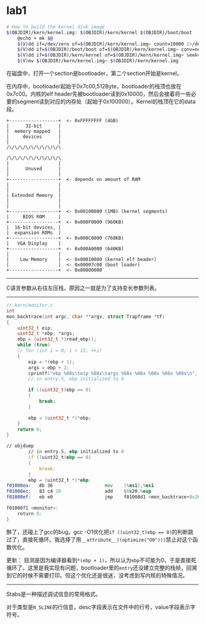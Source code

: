 # lab1

```sh
# How to build the kernel disk image
$(OBJDIR)/kern/kernel.img: $(OBJDIR)/kern/kernel $(OBJDIR)/boot/boot
	@echo + mk $@
	$(V)dd if=/dev/zero of=$(OBJDIR)/kern/kernel.img~ count=10000 2>/dev/null
	$(V)dd if=$(OBJDIR)/boot/boot of=$(OBJDIR)/kern/kernel.img~ conv=notrunc 2>/dev/null
	$(V)dd if=$(OBJDIR)/kern/kernel of=$(OBJDIR)/kern/kernel.img~ seek=1 conv=notrunc 2>/dev/null
	$(V)mv $(OBJDIR)/kern/kernel.img~ $(OBJDIR)/kern/kernel.img
```

在磁盘中，打开一个section是bootloader，第二个section开始是kernel。

在内存中，bootloader起始于0x7c00,512Byte，bootloader的栈顶也放在0x7c00。内核的elf header先被bootloader读到0x10000，然后会接着将一些必要的segment读到对应的内存处（起始于0x100000）。Kernel的栈顶在它的data段。

```
+------------------+  <- 0xFFFFFFFF (4GB)
|      32-bit      |
|  memory mapped   |
|     devices      |
|                  |
/\/\/\/\/\/\/\/\/\/\

/\/\/\/\/\/\/\/\/\/\
|                  |
|      Unused      |
|                  |
+------------------+  <- depends on amount of RAM
|                  |
|                  |
| Extended Memory  |
|                  |
|                  |
+------------------+  <- 0x00100000 (1MB) (kernel segments)
|     BIOS ROM     |
+------------------+  <- 0x000F0000 (960KB)
|  16-bit devices, |
|  expansion ROMs  |
+------------------+  <- 0x000C0000 (768KB)
|   VGA Display    |
+------------------+  <- 0x000A0000 (640KB)
|                  |
|    Low Memory    |  <- 0x00010000 (kernel elf header)
|                  |  <- 0x00007c00 (boot loader)
+------------------+  <- 0x00000000
```

---

C语言参数从右往左压栈，原因之一就是为了支持变长参数列表。

---

```c
// kern/monitor.c
int
mon_backtrace(int argc, char **argv, struct Trapframe *tf)
{
	uint32_t eip;
	uint32_t *ebp, *args;
	ebp = (uint32_t *)read_ebp();
	while (true)
	// for (int i = 0; i < 15; ++i)
	{
		eip = *(ebp + 1);
		args = ebp + 2;
		cprintf("ebp %08x\teip %08x\targs %08x %08x %08x %08x %08x\n", ebp, eip, args[0], args[1], args[2], args[3], args[4]);
		// in entry.S, ebp initialized to 0

		if ((uint32_t)ebp == 0)
		{
			break;
		}

		ebp = (uint32_t *)*ebp;
	}
	return 0;
}
```

```asm
// objdump
		// in entry.S, ebp initialized to 0
		if ((uint32_t)ebp == 0)
		{
			break;
		}
		ebp = (uint32_t *)*ebp;
f01008ea:	8b 36                	mov    (%esi),%esi
f01008ec:	83 c4 20             	add    $0x20,%esp
f01008ef:	eb e0                	jmp    f01008d1 <mon_backtrace+0x20>

f01008f1 <monitor>:
	return 0;
}

```

醉了，还碰上了gcc的bug。gcc -O1优化把`if ((uint32_t)ebp == 0)`的判断跳过了，直接死循环。我选择了用`__attribute__((optimize("O0")))`禁止对这个函数优化。

更新： 目测是因为编译器看到`*(ebp + 1)`，所以认为`ebp`不可能为0，于是直接死循环了。这里是我实现有问题，bootloader里的`entry`还没建立完整的栈帧，回溯到它的时候不需要打印。但这个优化还是很迷，没考虑到写内核的特殊情况。


---

Stabs是一种描述调试信息的常用格式。

对于类型是`N_SLINE`的行信息，desc字段表示在文件中的行号，value字段表示字符号。
